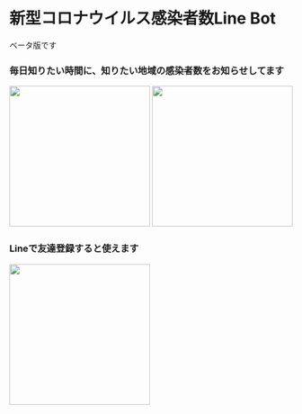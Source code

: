 # 新型コロナウイルス感染者数Line Bot

ベータ版です



### 毎日知りたい時間に、知りたい地域の感染者数をお知らせしてます

<img src="https://user-images.githubusercontent.com/16137809/101797260-2b4e3b80-3b4d-11eb-93c7-696b5b81301c.jpeg" width="250px">
<img src="https://user-images.githubusercontent.com/16137809/101797288-33a67680-3b4d-11eb-82a9-08466de69350.jpeg" width="250px">

### Lineで友達登録すると使えます

<img src="https://user-images.githubusercontent.com/16137809/101796990-df9b9200-3b4c-11eb-99c6-d3b0c520696c.png" width="250px">
